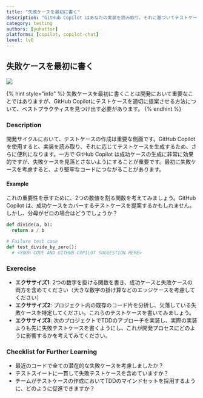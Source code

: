 ```yaml
---
title: "失敗ケースを最初に書く"
description: "GitHub Copilot はあなたの実装を読み取り、それに基づいてテストケースを生成します。そのため GitHub Copilot 成功ケースに対してのみテストケースを生成する傾向があります。失敗ケースを忘れないように注意してください。"
category: testing
authors: [yuhattor]
platforms: [copilot, copilot-chat]
level: lv0
---
```


## 失敗ケースを最初に書く

[<img src="https://img.shields.io/badge/Lv0-Pattern_Idea-blueviolet">](https://github.com/orgs/AI-Native-Development/projects/1/)

{% hint style="info" %}
失敗ケースを最初に書くことは開発において重要なことではありますが、GitHub Copilotにテストケースを適切に提案させる方法について、ベストプラクティスを見つけ出す必要があります。
{% endhint %}

### Description

開発サイクルにおいて、テストケースの作成は重要な側面です。GitHub Copilot を使用すると、実装を読み取り、それに応じてテストケースを生成するため、さらに便利になります。一方で GitHub Copilot は成功ケースの生成に非常に効果的ですが、失敗ケースを見落とさないようにすることが重要です。最初に失敗ケースを考慮すると、より堅牢なコードにつながることがあります。

#### Example

これの重要性を示すために、2つの数値を割る関数を考えてみましょう。GitHub Copilot は、成功ケースをカバーするテストケースを提案するかもしれません。しかし、分母がゼロの場合はどうでしょうか？

```python
def divide(a, b):
  return a / b

# Failure test case
def test_divide_by_zero():
  # <YOUR CODE AND GITHUB COPILOT SUGGESTION HERE>
```

### Exerecise

- **エクササイズ1**: 2つの数字を掛ける関数を書き、成功ケースと失敗ケースの両方を含めてください（大きな数字の掛け算などのエッジケースを考慮してください）
- **エクササイズ2**: プロジェクト内の既存のコード片を分析し、欠落している失敗ケースを特定してください。これらのテストケースを書いてみましょう。
- **エクササイズ3**: 次のプロジェクトでTDDのアプローチを実装し、実際の実装よりも先に失敗テストケースを書くようにし、これが開発プロセスにどのように影響するかを考えてみてください。

### Checklist for Further Learning

- 最近のコードで全ての潜在的な失敗ケースを考慮しましたか？
- テストスイートに一貫して失敗テストケースを含めていますか？
- チームがテストケースの作成においてTDDのマインドセットを採用するように、どのように促進できますか？
